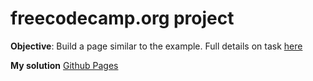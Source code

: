 # freecodecamp.org project
**Objective**: Build a page similar to the example. Full details on task [here](https://www.freecodecamp.org/learn/responsive-web-design/responsive-web-design-projects/build-a-product-landing-page)   


**My solution** [Github Pages](https://rosedlo.github.io/product-landing-page/)
